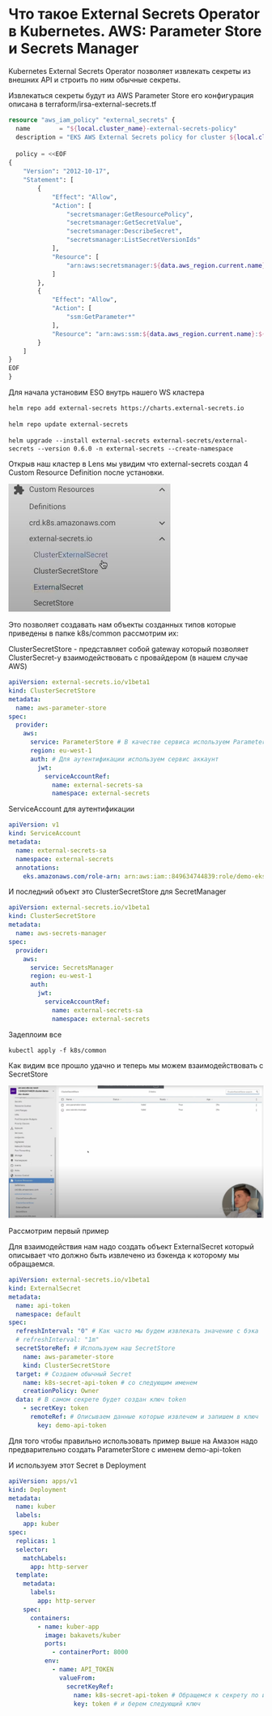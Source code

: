 # Что такое External Secrets Operator в Kubernetes. AWS: Parameter Store и Secrets Manager

Kubernetes External Secrets Operator позволяет извлекать секреты из внешних API и строить по ним обычные секреты.

Извлекаться секреты будут из AWS Parameter Store его конфигурация описана в terraform/irsa-external-secrets.tf

```tf
resource "aws_iam_policy" "external_secrets" {
  name        = "${local.cluster_name}-external-secrets-policy"
  description = "EKS AWS External Secrets policy for cluster ${local.cluster_name}"

  policy = <<EOF
{
    "Version": "2012-10-17",
    "Statement": [
        {
            "Effect": "Allow",
            "Action": [
                "secretsmanager:GetResourcePolicy",
                "secretsmanager:GetSecretValue",
                "secretsmanager:DescribeSecret",
                "secretsmanager:ListSecretVersionIds"
            ],
            "Resource": [
                "arn:aws:secretsmanager:${data.aws_region.current.name}:${data.aws_caller_identity.account.account_id}:secret:${var.deployment_prefix}-*"
            ]
        },
        {
            "Effect": "Allow",
            "Action": [
                "ssm:GetParameter*"
            ],
            "Resource": "arn:aws:ssm:${data.aws_region.current.name}:${data.aws_caller_identity.account.account_id}:parameter/${var.deployment_prefix}-*"
        }
    ]
}
EOF
}
```

Для начала установим ESO внутрь нашего WS кластера

    helm repo add external-secrets https://charts.external-secrets.io

    helm repo update external-secrets

    helm upgrade --install external-secrets external-secrets/external-secrets --version 0.6.0 -n external-secrets --create-namespace

Открыв наш кластер в Lens мы увидим что external-secrets создал 4 Custom Resource Definition после установки.

![img.png](img.png)

Это позволяет создавать нам объекты созданных типов которые приведены в папке k8s/common рассмотрим их:

ClusterSecretStore - представляет собой gateway который позволяет ClusterSecret-у взаимодействовать с провайдером (в
нашем случае AWS)

```yaml
apiVersion: external-secrets.io/v1beta1
kind: ClusterSecretStore
metadata:
  name: aws-parameter-store
spec:
  provider:
    aws:
      service: ParameterStore # В качестве сервиса используем ParameterStore
      region: eu-west-1
      auth: # Для аутентификации используем сервис аккаунт 
        jwt:
          serviceAccountRef:
            name: external-secrets-sa
            namespace: external-secrets
```

ServiceAccount для аутентификации

```yaml
apiVersion: v1
kind: ServiceAccount
metadata:
  name: external-secrets-sa
  namespace: external-secrets
  annotations:
    eks.amazonaws.com/role-arn: arn:aws:iam::849634744839:role/demo-eks-cluster-external-secrets-role
```

И последний объект это ClusterSecretStore для SecretManager

```yaml
apiVersion: external-secrets.io/v1beta1
kind: ClusterSecretStore
metadata:
  name: aws-secrets-manager
spec:
  provider:
    aws:
      service: SecretsManager
      region: eu-west-1
      auth:
        jwt:
          serviceAccountRef:
            name: external-secrets-sa
            namespace: external-secrets
```

Задеплоим все

    kubectl apply -f k8s/common

Как видим все прошло удачно и теперь мы можем взаимодействовать с SecretStore

![img_1.png](img_1.png)

Рассмотрим первый пример

Для взаимодействия нам надо создать объект ExternalSecret который описывает что должно быть извлечено из бэкенда к
которому мы обращаемся.

```yaml
apiVersion: external-secrets.io/v1beta1
kind: ExternalSecret
metadata:
  name: api-token
  namespace: default
spec:
  refreshInterval: "0" # Как часто мы будем извлекать значение с бэка
  # refreshInterval: "1m"
  secretStoreRef: # Используем наш SecretStore
    name: aws-parameter-store
    kind: ClusterSecretStore
  target: # Создаем обычный Secret 
    name: k8s-secret-api-token # со следующим именем
    creationPolicy: Owner
  data: # В самом секрете будет создан ключ token
    - secretKey: token
      remoteRef: # Описываем данные которые извлечем и запишем в ключ
        key: demo-api-token
```

Для того чтобы правильно использовать пример выше на Амазон надо предварительно создать ParameterStore c именем demo-api-token

И используем этот Secret в Deployment

```yaml
apiVersion: apps/v1
kind: Deployment
metadata:
  name: kuber
  labels:
    app: kuber
spec:
  replicas: 1
  selector:
    matchLabels:
      app: http-server
  template:
    metadata:
      labels:
        app: http-server
    spec:
      containers:
        - name: kuber-app
          image: bakavets/kuber
          ports:
            - containerPort: 8000
          env:
            - name: API_TOKEN
              valueFrom:
                secretKeyRef:
                  name: k8s-secret-api-token # Обращемся к секрету по имени 
                  key: token # и берем следующий ключ
```
